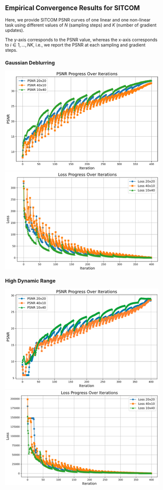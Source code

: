 ## Empirical Convergence Results for SITCOM

Here, we provide SITCOM PSNR curves of one linear and one non-linear task using different values of $N$ (sampling steps) and $K$ (number of gradient updates). 

The y-axis corresponds to the PSNR value, whereas the x-axis corresponds to $i\in {1,...,NK}$, i.e., we report the PSNR at each sampling and gradient steps. 

### Gaussian Deblurring
![Alt text](GDB_PSNR_curves.png)
![Alt text](loss_curves_GDB.png)

### High Dynamic Range
![Alt text](HDR_PSNR_curves.png)
![Alt text](loss_curves_HDR.png)
